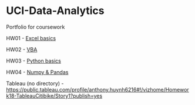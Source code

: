 # UCI-Data-Analytics

Portfolio for coursework

HW01 - [Excel basics](HW01-Excel)

HW02 - [VBA](HW02-VBA)

HW03 - [Python basics](HW03-Python)

HW04 - [Numpy & Pandas](HW04-Numpy_Pandas)

Tableau (no directory) - https://public.tableau.com/profile/anthony.huynh6216#!/vizhome/Homework18-TableauCitibike/Story1?publish=yes
